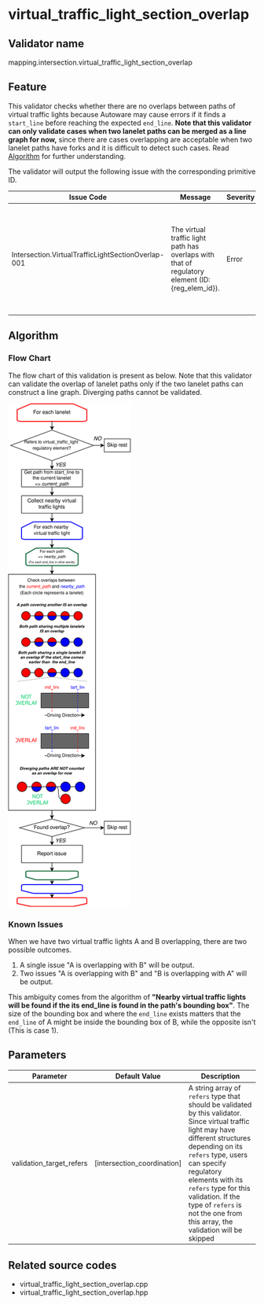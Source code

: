 # virtual_traffic_light_section_overlap

## Validator name

mapping.intersection.virtual_traffic_light_section_overlap

## Feature

This validator checks whether there are no overlaps between paths of virtual traffic lights because Autoware may cause errors if it finds a `start_line` before reaching the expected `end_line`. **Note that this validator can only validate cases when two lanelet paths can be merged as a line graph for now,** since there are cases overlapping are acceptable when two lanelet paths have forks and it is difficult to detect such cases. Read [Algorithm](#algorithm) for further understanding.

The validator will output the following issue with the corresponding primitive ID.

| Issue Code                                         | Message                                                                                          | Severity | Primitive          | Description                                                                                                                         | Approach                                                            |
| -------------------------------------------------- | ------------------------------------------------------------------------------------------------ | -------- | ------------------ | ----------------------------------------------------------------------------------------------------------------------------------- | ------------------------------------------------------------------- |
| Intersection.VirtualTrafficLightSectionOverlap-001 | The virtual traffic light path has overlaps with that of regulatory element (ID: {reg_elem_id}). | Error    | Regulatory Element | Within a start_line to end_line path of a virtual traffic light, the validator found a start_line of another virtual traffic light. | Avoid start_line to end_line paths having overlaps with other ones. |

## Algorithm

### Flow Chart

The flow chart of this validation is present as below. Note that this validator can validate the overlap of lanelet paths only if the two lanelet paths can construct a line graph. Diverging paths cannot be validated.

![virtual_traffic_light_section_overlap_flow](../../media/virtual_traffic_light_section_overlap_flow.drawio.svg)

### Known Issues

When we have two virtual traffic lights A and B overlapping, there are two possible outcomes.

1. A single issue "A is overlapping with B" will be output.
2. Two issues "A is overlapping with B" and "B is overlapping with A" will be output.

This ambiguity comes from the algorithm of **"Nearby virtual traffic lights will be found if the its end_line is found in the path's bounding box"**. The size of the bounding box and where the `end_line` exists matters that the `end_line` of A might be inside the bounding box of B, while the opposite isn't (This is case 1).

## Parameters

| Parameter                | Default Value               | Description                                                                                                                                                                                                                                                                                                                                    |
| ------------------------ | --------------------------- | ---------------------------------------------------------------------------------------------------------------------------------------------------------------------------------------------------------------------------------------------------------------------------------------------------------------------------------------------- |
| validation_target_refers | [intersection_coordination] | A string array of `refers` type that should be validated by this validator. Since virtual traffic light may have different structures depending on its `refers` type, users can specify regulatory elements with its `refers` type for this validation. If the type of `refers` is not the one from this array, the validation will be skipped |

## Related source codes

- virtual_traffic_light_section_overlap.cpp
- virtual_traffic_light_section_overlap.hpp

